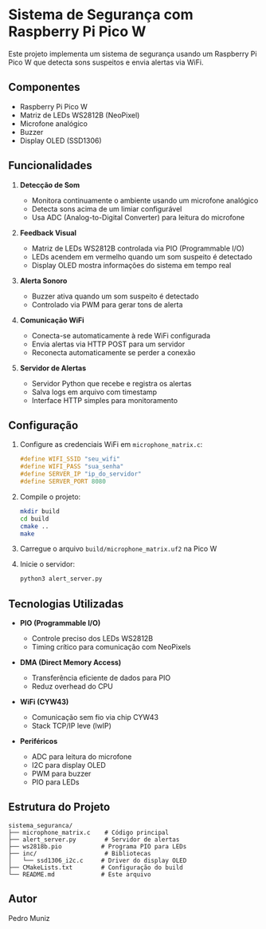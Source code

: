 # Sistema de Segurança com Raspberry Pi Pico W

Este projeto implementa um sistema de segurança usando um Raspberry Pi Pico W que detecta sons suspeitos e envia alertas via WiFi.

## Componentes

- Raspberry Pi Pico W
- Matriz de LEDs WS2812B (NeoPixel)
- Microfone analógico
- Buzzer
- Display OLED (SSD1306)

## Funcionalidades

1. **Detecção de Som**
   - Monitora continuamente o ambiente usando um microfone analógico
   - Detecta sons acima de um limiar configurável
   - Usa ADC (Analog-to-Digital Converter) para leitura do microfone

2. **Feedback Visual**
   - Matriz de LEDs WS2812B controlada via PIO (Programmable I/O)
   - LEDs acendem em vermelho quando um som suspeito é detectado
   - Display OLED mostra informações do sistema em tempo real

3. **Alerta Sonoro**
   - Buzzer ativa quando um som suspeito é detectado
   - Controlado via PWM para gerar tons de alerta

4. **Comunicação WiFi**
   - Conecta-se automaticamente à rede WiFi configurada
   - Envia alertas via HTTP POST para um servidor
   - Reconecta automaticamente se perder a conexão

5. **Servidor de Alertas**
   - Servidor Python que recebe e registra os alertas
   - Salva logs em arquivo com timestamp
   - Interface HTTP simples para monitoramento

## Configuração

1. Configure as credenciais WiFi em `microphone_matrix.c`:
   ```c
   #define WIFI_SSID "seu_wifi"
   #define WIFI_PASS "sua_senha"
   #define SERVER_IP "ip_do_servidor"
   #define SERVER_PORT 8080
   ```

2. Compile o projeto:
   ```bash
   mkdir build
   cd build
   cmake ..
   make
   ```

3. Carregue o arquivo `build/microphone_matrix.uf2` na Pico W

4. Inicie o servidor:
   ```bash
   python3 alert_server.py
   ```

## Tecnologias Utilizadas

- **PIO (Programmable I/O)**
  - Controle preciso dos LEDs WS2812B
  - Timing crítico para comunicação com NeoPixels

- **DMA (Direct Memory Access)**
  - Transferência eficiente de dados para PIO
  - Reduz overhead do CPU

- **WiFi (CYW43)**
  - Comunicação sem fio via chip CYW43
  - Stack TCP/IP leve (lwIP)

- **Periféricos**
  - ADC para leitura do microfone
  - I2C para display OLED
  - PWM para buzzer
  - PIO para LEDs

## Estrutura do Projeto

```
sistema_seguranca/
├── microphone_matrix.c    # Código principal
├── alert_server.py        # Servidor de alertas
├── ws2818b.pio           # Programa PIO para LEDs
├── inc/                   # Bibliotecas
│   └── ssd1306_i2c.c     # Driver do display OLED
├── CMakeLists.txt        # Configuração do build
└── README.md             # Este arquivo
```

## Autor
Pedro Muniz
